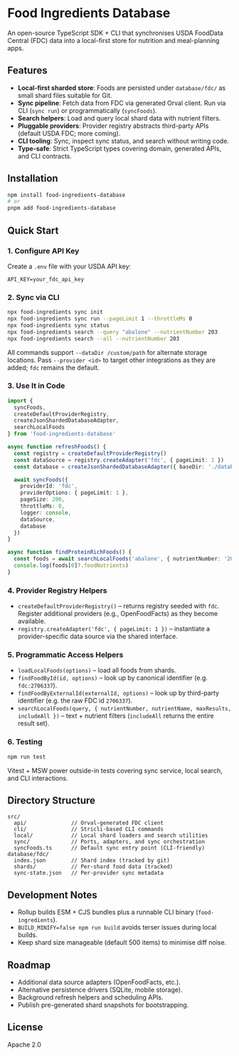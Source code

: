# Food Ingredients Database

An open-source TypeScript SDK + CLI that synchronises USDA FoodData Central (FDC) data into a local-first store for nutrition and meal-planning apps.

## Features
- **Local-first sharded store**: Foods are persisted under `database/fdc/` as small shard files suitable for Git.
- **Sync pipeline**: Fetch data from FDC via generated Orval client. Run via CLI (`sync run`) or programmatically (`syncFoods`).
- **Search helpers**: Load and query local shard data with nutrient filters.
- **Pluggable providers**: Provider registry abstracts third-party APIs (default USDA FDC; more coming).
- **CLI tooling**: Sync, inspect sync status, and search without writing code.
- **Type-safe**: Strict TypeScript types covering domain, generated APIs, and CLI contracts.

## Installation
```bash
npm install food-ingredients-database
# or
pnpm add food-ingredients-database
```

## Quick Start

### 1. Configure API Key
Create a `.env` file with your USDA API key:
```dotenv
API_KEY=your_fdc_api_key
```

### 2. Sync via CLI
```bash
npx food-ingredients sync init
npx food-ingredients sync run --pageLimit 1 --throttleMs 0
npx food-ingredients sync status
npx food-ingredients search --query "abalone" --nutrientNumber 203
npx food-ingredients search --all --nutrientNumber 203
```

All commands support `--dataDir /custom/path` for alternate storage locations.
Pass `--provider <id>` to target other integrations as they are added; `fdc` remains the default.

### 3. Use It in Code
```ts
import {
  syncFoods,
  createDefaultProviderRegistry,
  createJsonShardedDatabaseAdapter,
  searchLocalFoods
} from 'food-ingredients-database'

async function refreshFoods() {
  const registry = createDefaultProviderRegistry()
  const dataSource = registry.createAdapter('fdc', { pageLimit: 1 })
  const database = createJsonShardedDatabaseAdapter({ baseDir: './database/fdc' })

  await syncFoods({
    providerId: 'fdc',
    providerOptions: { pageLimit: 1 },
    pageSize: 200,
    throttleMs: 0,
    logger: console,
    dataSource,
    database
  })
}

async function findProteinRichFoods() {
  const foods = await searchLocalFoods('abalone', { nutrientNumber: '203' })
  console.log(foods[0]?.foodNutrients)
}
```

### 4. Provider Registry Helpers
- `createDefaultProviderRegistry()` – returns registry seeded with `fdc`. Register additional providers (e.g., OpenFoodFacts) as they become available.
- `registry.createAdapter('fdc', { pageLimit: 1 })` – instantiate a provider-specific data source via the shared interface.

### 5. Programmatic Access Helpers
- `loadLocalFoods(options)` – load all foods from shards.
- `findFoodById(id, options)` – look up by canonical identifier (e.g. `fdc:2706337`).
- `findFoodByExternalId(externalId, options)` – look up by third-party identifier (e.g. the raw FDC id `2706337`).
- `searchLocalFoods(query, { nutrientNumber, nutrientName, maxResults, includeAll })` – text + nutrient filters (`includeAll` returns the entire result set).

### 6. Testing
```bash
npm run test
```
Vitest + MSW power outside-in tests covering sync service, local search, and CLI interactions.

## Directory Structure
```
src/
  api/              // Orval-generated FDC client
  cli/              // Stricli-based CLI commands
  local/            // Local shard loaders and search utilities
  sync/             // Ports, adapters, and sync orchestration
  syncFoods.ts      // Default sync entry point (CLI-friendly)
database/fdc/
  index.json        // Shard index (tracked by git)
  shards/           // Per-shard food data (tracked)
  sync-state.json   // Per-provider sync metadata
```

## Development Notes
- Rollup builds ESM + CJS bundles plus a runnable CLI binary (`food-ingredients`).
- `BUILD_MINIFY=false npm run build` avoids terser issues during local builds.
- Keep shard size manageable (default 500 items) to minimise diff noise.

## Roadmap
- Additional data source adapters (OpenFoodFacts, etc.).
- Alternative persistence drivers (SQLite, mobile storage).
- Background refresh helpers and scheduling APIs.
- Publish pre-generated shard snapshots for bootstrapping.

## License
Apache 2.0
